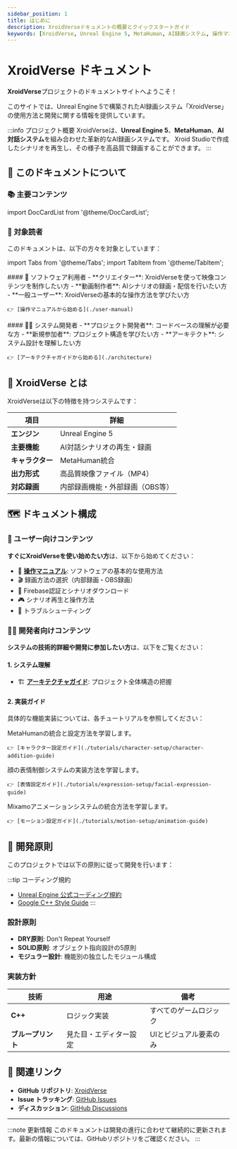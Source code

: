 ```yaml
---
sidebar_position: 1
title: はじめに
description: XroidVerseドキュメントの概要とクイックスタートガイド
keywords: [XroidVerse, Unreal Engine 5, MetaHuman, AI録画システム, 操作マニュアル, 開発ガイド]
---
```


# XroidVerse ドキュメント

**XroidVerse**プロジェクトのドキュメントサイトへようこそ！

このサイトでは、Unreal Engine 5で構築されたAI録画システム「XroidVerse」の使用方法と開発に関する情報を提供しています。

:::info プロジェクト概要
XroidVerseは、**Unreal Engine 5**、**MetaHuman**、**AI対話システム**を組み合わせた革新的なAI録画システムです。
Xroid Studioで作成したシナリオを再生し、その様子を高品質で録画することができます。
:::

## 🎯 このドキュメントについて

### 📚 主要コンテンツ

import DocCardList from '@theme/DocCardList';

<DocCardList />

### 🎯 対象読者

このドキュメントは、以下の方々を対象としています：

import Tabs from '@theme/Tabs';
import TabItem from '@theme/TabItem';

<Tabs>
  <TabItem value="users" label="ユーザー" default>
    #### 👤 ソフトウェア利用者
    - **クリエイター**: XroidVerseを使って映像コンテンツを制作したい方
    - **動画制作者**: AIシナリオの録画・配信を行いたい方
    - **一般ユーザー**: XroidVerseの基本的な操作方法を学びたい方
    
    👉 [操作マニュアルから始める](./user-manual)
  </TabItem>
  <TabItem value="developers" label="開発者">
    #### 👨‍💻 システム開発者
    - **プロジェクト開発者**: コードベースの理解が必要な方
    - **新規参加者**: プロジェクト構造を学びたい方
    - **アーキテクト**: システム設計を理解したい方
    
    👉 [アーキテクチャガイドから始める](./architecture)
  </TabItem>
</Tabs>

## 🚀 XroidVerse とは

XroidVerseは以下の特徴を持つシステムです：

| 項目 | 詳細 |
|------|------|
| **エンジン** | Unreal Engine 5 |
| **主要機能** | AI対話シナリオの再生・録画 |
| **キャラクター** | MetaHuman統合 |
| **出力形式** | 高品質映像ファイル（MP4） |
| **対応録画** | 内部録画機能・外部録画（OBS等） |

## 🗺️ ドキュメント構成

### 👤 ユーザー向けコンテンツ

**すぐにXroidVerseを使い始めたい方**は、以下から始めてください：

- 📖 [**操作マニュアル**](./user-manual): ソフトウェアの基本的な使用方法
- 🎬 録画方法の選択（内部録画・OBS録画）
- 🔐 Firebase認証とシナリオダウンロード
- 🎮 シナリオ再生と操作方法
- 🔧 トラブルシューティング

### 👨‍💻 開発者向けコンテンツ

**システムの技術的詳細や開発に参加したい方**は、以下をご覧ください：

#### 1. システム理解
- 🏗️ [**アーキテクチャガイド**](./architecture): プロジェクト全体構造の把握

#### 2. 実装ガイド
具体的な機能実装については、各チュートリアルを参照してください：

<Tabs>
  <TabItem value="character" label="キャラクター設定" default>
    MetaHumanの統合と設定方法を学習します。
    
    👉 [キャラクター設定ガイド](./tutorials/character-setup/character-addition-guide)
  </TabItem>
  <TabItem value="expression" label="表情設定">
    顔の表情制御システムの実装方法を学習します。
    
    👉 [表情設定ガイド](./tutorials/expression-setup/facial-expression-guide)
  </TabItem>
  <TabItem value="motion" label="モーション設定">
    Mixamoアニメーションシステムの統合方法を学習します。
    
    👉 [モーション設定ガイド](./tutorials/motion-setup/animation-guide)
  </TabItem>
</Tabs>

## 📝 開発原則

このプロジェクトでは以下の原則に従って開発を行います：

:::tip コーディング規約
- [Unreal Engine 公式コーディング規約](https://dev.epicgames.com/documentation/ja-jp/unreal-engine/epic-cplusplus-coding-standard-for-unreal-engine)
- [Google C++ Style Guide](https://google.github.io/styleguide/cppguide.html)
:::

### 設計原則
- **DRY原則**: Don't Repeat Yourself
- **SOLID原則**: オブジェクト指向設計の5原則
- **モジュラー設計**: 機能別の独立したモジュール構成

### 実装方針

| 技術 | 用途 | 備考 |
|------|------|------|
| **C++** | ロジック実装 | すべてのゲームロジック |
| **ブループリント** | 見た目・エディター設定 | UIとビジュアル要素のみ |

## 🔗 関連リンク

- **GitHub リポジトリ**: [XroidVerse](https://github.com/Verseday/XroidVerse)
- **Issue トラッキング**: [GitHub Issues](https://github.com/Verseday/XroidVerse/issues)
- **ディスカッション**: [GitHub Discussions](https://github.com/Verseday/XroidVerse/discussions)

---

:::note 更新情報
このドキュメントは開発の進行に合わせて継続的に更新されます。最新の情報については、GitHubリポジトリをご確認ください。
:::
